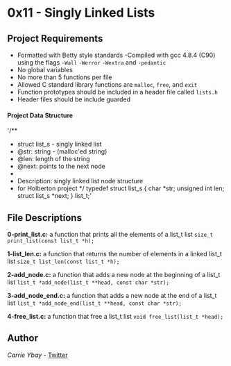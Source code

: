 # 0x11 - Singly Linked Lists
## Project Requirements
- Formatted with Betty style standards
-Compiled with gcc 4.8.4 (C90) using the flags `-Wall` `-Werror` `-Wextra` and `-pedantic`
- No global variables
- No more than 5 functions per file
- Allowed C standard library functions are `malloc`, `free`, and `exit`
- Function prototypes should be included in a header file called `lists.h`
- Header files should be include guarded

#### Project Data Structure
'/**
 * struct list_s - singly linked list
 * @str: string - (malloc'ed string)
 * @len: length of the string
 * @next: points to the next node
 *
 * Description: singly linked list node structure
 * for Holberton project
 */
typedef struct list_s
{
    char *str;
    unsigned int len;
    struct list_s *next;
} list_t;'

## File Descriptions
**0-print_list.c:** a function that prints all the elements of a list_t list
`size_t print_list(const list_t *h);`
 
**1-list_len.c:** a function that returns the number of elements in a linked list_t list
`size_t list_len(const list_t *h);`
 
**2-add_node.c:** a function that adds a new node at the beginning of a list_t list
`list_t *add_node(list_t **head, const char *str);`
 
**3-add_node_end.c:** a function that adds a new node at the end of a list_t list
`list_t *add_node_end(list_t **head, const char *str);`
 
**4-free_list.c:** a function that free a list_t list
`void free_list(list_t *head);`
 
## Author
*Carrie Ybay* - [Twitter](http://twitter.com/hicarrie_)